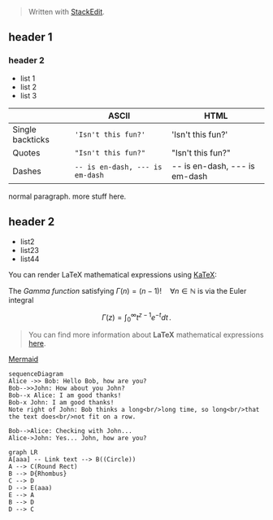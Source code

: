 


> Written with [StackEdit](https://stackedit.io/).

## header 1
### header 2

* list 1
* list 2
* list 3

|                |ASCII                          |HTML                         |
|----------------|-------------------------------|-----------------------------|
|Single backticks|`'Isn't this fun?'`            |'Isn't this fun?'            |
|Quotes          |`"Isn't this fun?"`            |"Isn't this fun?"            |
|Dashes          |`-- is en-dash, --- is em-dash`|-- is en-dash, --- is em-dash|


normal paragraph. more stuff here.

## header 2

* list2 
* list23
* list44

You can render LaTeX mathematical expressions using [KaTeX](https://khan.github.io/KaTeX/):

The *Gamma function* satisfying $\Gamma(n) = (n-1)!\quad\forall n\in\mathbb N$ is via the Euler integral

$$
\Gamma(z) = \int_0^\infty t^{z-1}e^{-t}dt\,.
$$

> You can find more information about **LaTeX** mathematical expressions [here](http://meta.math.stackexchange.com/questions/5020/mathjax-basic-tutorial-and-quick-reference).



 [Mermaid](https://mermaidjs.github.io/)
 
```mermaid
sequenceDiagram
Alice ->> Bob: Hello Bob, how are you?
Bob-->>John: How about you John?
Bob--x Alice: I am good thanks!
Bob-x John: I am good thanks!
Note right of John: Bob thinks a long<br/>long time, so long<br/>that the text does<br/>not fit on a row.

Bob-->Alice: Checking with John...
Alice->John: Yes... John, how are you?
```

```mermaid
graph LR
A[aaa] -- Link text --> B((Circle))
A --> C(Round Rect)
B --> D{Rhombus}
C --> D
D --> E(aaa)
E --> A
B --> D
D --> C
```


<!--stackedit_data:
eyJoaXN0b3J5IjpbLTE2NDY3ODI4MDUsNTIwMDY0NzM5LC0xMz
EyNjYxOTU3LC03Njg5MDM5MzAsMTg2NjUxODE5XX0=
-->